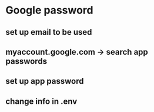 # Google password
  ## set up email to be used
  ## myaccount.google.com -> search app passwords
  ## set up app password
  ## change info in .env